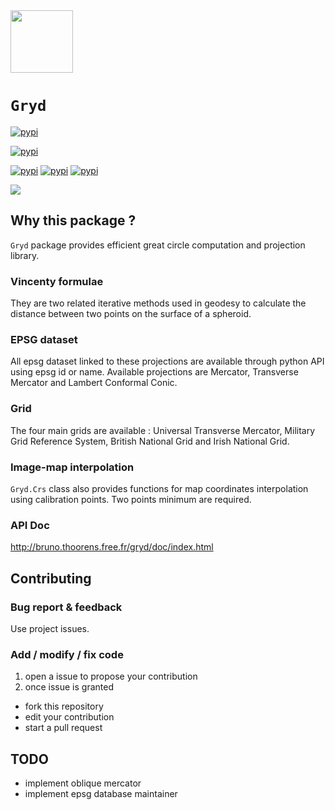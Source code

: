<img src="http://bruno.thoorens.free.fr/img/gryd.png" height="100px" />

# `Gryd`
[![pypi](https://img.shields.io/pypi/l/Gryd.svg?style=flat-square)](http://bruno.thoorens.free.fr/licences/gryd.html)

[![pypi](https://img.shields.io/pypi/pyversions/Gryd.svg?style=flat-square)](https://pypi.python.org/pypi/Gryd)

[![pypi](https://img.shields.io/pypi/v/Gryd.svg?style=flat-square)](https://pypi.python.org/pypi/Gryd)
[![pypi](https://img.shields.io/pypi/dm/Gryd.svg?style=flat-square)](https://pypi.python.org/pypi/Gryd)
[![pypi](https://img.shields.io/badge/wheel-yes-brightgreen.svg?style=flat-square)](https://pypi.python.org/pypi/Gryd)

[<img src="https://assets.gratipay.com/gratipay.svg?etag=3tGiSB5Uw_0-oWiLLxAqpQ~~" />](https://gratipay.com/Gryd)

## Why this package ?
`Gryd` package provides efficient great circle computation and projection library.

### Vincenty formulae
They are two related iterative methods used in geodesy to calculate
the distance between two points on the surface of a spheroid.

### EPSG dataset
All epsg dataset linked to these projections are available through
python API using epsg id or name. Available projections are Mercator,
Transverse Mercator and Lambert Conformal Conic. 

### Grid
The four main grids are available : Universal Transverse Mercator,
Military Grid Reference System, British National Grid and Irish
National Grid.

### Image-map interpolation

`Gryd.Crs` class also provides functions for map coordinates
interpolation using calibration points. Two points minimum are
required.

### API Doc
http://bruno.thoorens.free.fr/gryd/doc/index.html

## Contributing
### Bug report & feedback
Use project issues.

### Add / modify / fix code
1. open a issue to propose your contribution
2. once issue is granted
  + fork this repository
  + edit your contribution
  + start a pull request

## TODO
+ implement oblique mercator
+ implement epsg database maintainer

